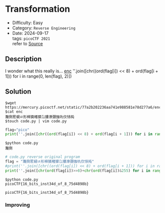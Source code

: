 # Transformation
- Difficulty: Easy
- Category: `Reverse Engineering`  
- Date: 2024-09-17  
tags: `picoCTF 2021`  
refer to [Source](https://play.picoctf.org/practice/challenge/104?page=4)

## Description
I wonder what this really is... [enc](https://mercury.picoctf.net/static/77a2b202236aa741e988581e78d277a6/enc) ''.join([chr((ord(flag[i]) << 8) + ord(flag[i + 1])) for i in range(0, len(flag), 2)])

## Solution
``` shell
$wget https://mercury.picoctf.net/static/77a2b202236aa741e988581e78d277a6/enc
$cat enc
灩捯䍔䙻ㄶ形楴獟楮獴㌴摟潦弸強㕤㐸㤸扽
$touch code.py | vim code.py
```
``` python
flag="pico"
print(''.join([chr((ord(flag[i]) << 8) + ord(flag[i + 1])) for i in range(0, len(flag), 2)]))
```
``` shell
$python code.py
灩捯
```
``` python
# code.py reverse original program
flag = "灩捯䍔䙻ㄶ形楴獟楮獴㌴摟潦弸強㕤㐸㤸扽"
#print(''.join([chr((ord(flag[i]) << 8) + ord(flag[i + 1])) for i in range(0, len(flag), 2)]))
print(''.join([chr(ord(flag[i])>>8)+chr(ord(flag[i])&255) for i in range(0, len(flag))]))
```
``` shell
$python code.py
picoCTF{16_bits_inst34d_of_8_75d4898b}
```

``` plain
picoCTF{16_bits_inst34d_of_8_75d4898b}
```

### Improving
